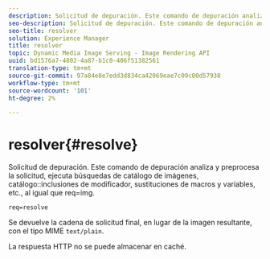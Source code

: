 ```yaml
---
description: Solicitud de depuración. Este comando de depuración analiza y preprocesa la solicitud, ejecuta búsquedas de catálogo de imágenes, inclusiones de modificadores de catálogo, sustituciones de macros y variables, etc., al igual que req=img.
seo-description: Solicitud de depuración. Este comando de depuración analiza y preprocesa la solicitud, ejecuta búsquedas de catálogo de imágenes, inclusiones de modificadores de catálogo, sustituciones de macros y variables, etc., al igual que req=img.
seo-title: resolver
solution: Experience Manager
title: resolver
topic: Dynamic Media Image Serving - Image Rendering API
uuid: bd1576a7-4802-4a87-b1c0-406f51382561
translation-type: tm+mt
source-git-commit: 97a84e8e7edd3d834ca42069eae7c09c00d57938
workflow-type: tm+mt
source-wordcount: '101'
ht-degree: 2%

---
```



# resolver{#resolve}

Solicitud de depuración. Este comando de depuración analiza y preprocesa la solicitud, ejecuta búsquedas de catálogo de imágenes, catálogo::inclusiones de modificador, sustituciones de macros y variables, etc., al igual que req=img.

`req=resolve`

Se devuelve la cadena de solicitud final, en lugar de la imagen resultante, con el tipo MIME `text/plain`.

La respuesta HTTP no se puede almacenar en caché.
